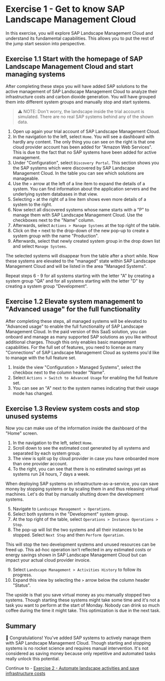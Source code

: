 # Exercise 1 - Get to know SAP Landscape Management Cloud

In this exercise, you will explore SAP Landscape Management Cloud and understand its fundamental capabilities. This allows you to put the rest of the jump start session into perspective.

## Exercise 1.1 Start with the homepage of SAP Landscape Management Cloud and start managing systems

After completing these steps you will have added SAP solutions to the active management of SAP Landscape Management Cloud to analyze their infrastructure costs and carbon dioxide generation. You will have grouped them into different system groups and manually stop and start systems.

> ⚠ NOTE: Don't worry, the landscape inside the trial account is simulated. There are no real SAP systems behind any of the shown data.

1. Open up again your trial account of SAP Landscape Management Cloud.
2. In the navigation to the left, select `Home`. You will see a dashboard with hardly any content. The only thing you can see on the right is that one cloud provider account has been added for "Amazon Web Services". This is due to the fact that no SAP systems have been added for active management.
3. Under "Configuration", select `Discovery Portal`. This section shows you the SAP systems which were discovered by SAP Landscape Management Cloud. In the table you can see which solutions are manageable. 
4. Use the `>` arrow at the left of a line item to expand the details of a system. You can find information about the application servers and the underlying system databases in that view. 
5. Selecting `>` at the right of a line item shows even more details of a system to the right.
6. Now select all discovered systems whose name starts with a "P" to manage them with SAP Landscape Management Cloud. Use the checkboxes next to the "Name" column.  
7. Afterwards, select `Actions > Manage Systems` at the top right of the table.
8. Click on the `+` next to the drop-down of the new pop-up to create a system group with the name "Production".
9. Afterwards, select that newly created system group in the drop down list and select `Manage Systems`.

The selected systems will disappear from the table after a short while. Now these systems are elevated to the "managed" state within SAP Landscape Management Cloud and will be listed in the area "Managed Systems". 

Repeat steps 6 - 9 for all systems starting with the letter "A" by creating a system group "QA" and for all systems starting with the letter "D" by creating a system group "Development". 

## Exercise 1.2 Elevate system management to "Advanced usage" for the full functionality

After completing these steps, all managed systems will be elevated to "Advanced usage" to enable the full functionality of SAP Landscape Management Cloud. In the paid version of this SaaS solution, you can onboard and manage as many supported SAP solutions as you like without additional charges. Though this only enables basic management capabilities. For the full set of features, you need to license as many "Connections" of SAP Landscape Management Cloud as systems you'd like to manage with the full feature set. 

1. Inside the view "Configuration > Managed Systems", select the checkbox next to the column header "Name".
2. Select `Actions > Switch to Advanced Usage` for enabling the full feature set.
3. You can see an "A" next to the system names indicating that their usage mode has changed. 

## Exercise 1.3 Review system costs and stop unused systems

Now you can make use of the information inside the dashboard of the "Home" screen.

1. In the navigation to the left, select `Home`.
2. Scroll down to see the estimated cost generated by all systems and separated by each system group.
3. The view is split up by cloud provider in case you have onboarded more than one provider account. 
4. To the right, you can see that there is no estimated savings yet as systems run 24 hours, 7 days a week. 

When deploying SAP systems on infrastructure-as-a-service, you can save money by stopping systems or by scaling them in and thus releasing virtual machines. Let's do that by manually shutting down the development systems.

5. Navigate to `Landscape Management > Operations`. 
6. Select both systems in the "Development" system group.
7. At the top right of the table, select `Operations > Instance Operations > Stop`.
8. The pop-up will list the two systems and all their instances to be stopped. Select `Next Step` and then `Perform Operation`.

This will stop the two development systems and unused resources can be freed up. This ad-hoc operation isn't reflected in any estimated costs or energy savings shown in SAP Landscape Management Cloud but can impact your actual cloud provider invoice.

9. Select `Landscape Management > Activities History` to follow its progress. 
10. Expand this view by selecting the `>` arrow below the column header "Status".

The upside is that you save virtual money as you manually stopped two systems. Though starting these systems might take some time and it's not a task you want to perform at the start of Monday. Nobody can drink so much coffee during the time it might take. This optimization is due in the next task.

## Summary

🎉 Congratulations! You've added SAP systems to actively manage them with SAP Landscape Management Cloud. Though starting and stopping systems is no rocket science and requires manual intervention. It's not considered as saving money because only repetitive and automated tasks really unlock this potential.

Continue to - [Exercise 2 - Automate landscape activities and save infrastructure costs](../ex2/README.md)


